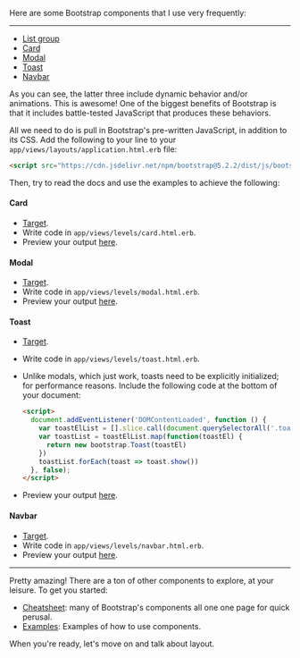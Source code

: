 Here are some Bootstrap components that I use very frequently:

---

- <a href="https://getbootstrap.com/docs/5.2/components/list-group/" target="_blank">List group</a>
- <a href="https://getbootstrap.com/docs/5.2/components/card/" target="_blank">Card</a>
- <a href="https://getbootstrap.com/docs/5.2/components/modal/" target="_blank">Modal</a>
- <a href="https://getbootstrap.com/docs/5.2/components/toasts/" target="_blank">Toast</a>
- <a href="https://getbootstrap.com/docs/5.2/components/navbar/" target="_blank">Navbar</a>

As you can see, the latter three include dynamic behavior and/or animations. This is awesome! One of the biggest benefits of Bootstrap is that it includes battle-tested JavaScript that produces these behaviors.

All we need to do is pull in Bootstrap's pre-written JavaScript, in addition to its CSS. Add the following to your line to your `app/views/layouts/application.html.erb` file:

```html
<script src="https://cdn.jsdelivr.net/npm/bootstrap@5.2.2/dist/js/bootstrap.bundle.min.js"></script>
```

Then, try to read the docs and use the examples to achieve the following:

#### Card

- <a href="/targets/card" target="_blank">Target</a>.
- Write code in `app/views/levels/card.html.erb`.
- Preview your output <a href="/levels/card" target="_blank">here</a>.

#### Modal

- <a href="/targets/modal" target="_blank">Target</a>.
- Write code in `app/views/levels/modal.html.erb`.
- Preview your output <a href="/levels/modal" target="_blank">here</a>.

#### Toast

- <a href="/targets/toast" target="_blank">Target</a>.
- Write code in `app/views/levels/toast.html.erb`.
- Unlike modals, which just work, toasts need to be explicitly initialized; for performance reasons. Include the following code at the bottom of your document:

    ```html
    <script>
      document.addEventListener('DOMContentLoaded', function () {
        var toastElList = [].slice.call(document.querySelectorAll('.toast'))
        var toastList = toastElList.map(function(toastEl) {
          return new bootstrap.Toast(toastEl)
        })
        toastList.forEach(toast => toast.show())
      }, false);
    </script>
    ```
- Preview your output <a href="/levels/toast" target="_blank">here</a>.

#### Navbar

- <a href="/targets/navbar" target="_blank">Target</a>.
- Write code in `app/views/levels/navbar.html.erb`.
- Preview your output <a href="/levels/navbar" target="_blank">here</a>.

---

Pretty amazing! There are a ton of other components to explore, at your leisure. To get you started:

- [Cheatsheet](https://getbootstrap.com/docs/5.2/examples/cheatsheet/): many of Bootstrap's components all one one page for quick perusal.
- [Examples](https://getbootstrap.com/docs/5.2/examples/): Examples of how to use components.

When you're ready, let's move on and talk about layout.

